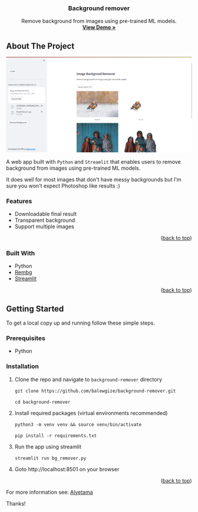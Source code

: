 <a name="readme-top"></a>

<div align="center">
  <h3 align="center">Background remover</h3>

  <p align="center">
    Remove background from images using pre-trained ML models.
    <br />
    <a href="https://ranasheharyarp3.streamlit.app/" target="_blank"><strong>View Demo »</strong></a>
    <br />
  </p>
</div>

<!-- ABOUT THE PROJECT -->
## About The Project

[![Screenshot](screenshot/example.png?raw=true "Tomar")](https://bgremover.streamlit.app/)

A web app built with ```Python``` and ```Streamlit``` that enables users to remove background from images using pre-trained ML models.

It does well for most images that don't have messy backgrounds but I'm sure you won't expect Photoshop like results :) 

### Features
- Downloadable final result
- Transparent background
- Support multiple images

<p align="right">(<a href="#readme-top">back to top</a>)</p>

### Built With
- Python
- <a href="https://github.com/ranasheharyar" target="_blank">Rembg</a>
- <a href="https://streamlit.io/" target="_blank">Streamlit</a> 

<p align="right">(<a href="#readme-top">back to top</a>)</p>


<!-- GETTING STARTED -->
## Getting Started

To get a local copy up and running follow these simple steps.

### Prerequisites

* Python

### Installation

1. Clone the repo and navigate to ```background-remover``` directory 
   ```
   git clone https://github.com/balewgize/background-remover.git
   ```
   ```
   cd background-remover
   ```
2. Install required packages (virtual environments recommended)
   ```
   python3 -m venv venv && source venv/bin/activate
   ```
   ```
   pip install -r requirements.txt
   ```
3. Run the app using streamlit
   ```
   streamlit run bg_remover.py
   ```
4. Goto http://localhost:8501 on your browser

<p align="right">(<a href="#readme-top">back to top</a>)</p>

For more information see: [Alyetama](https://github.com/ranasheharyar)

Thanks!
